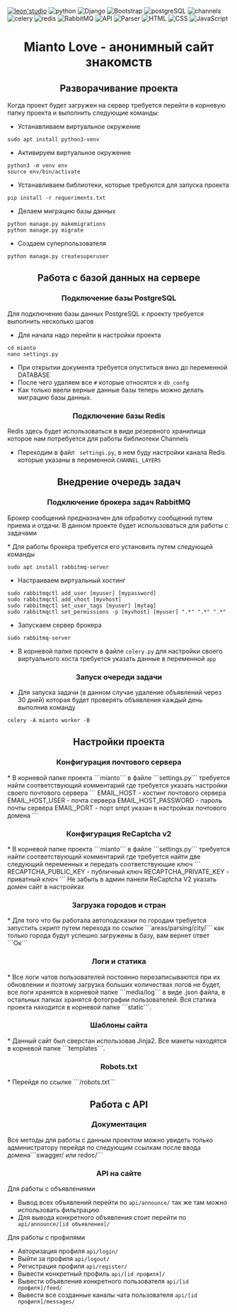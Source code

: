   [![leon'studio](https://img.shields.io/badge/made%20by-leon'%20studio-inactive)](https://kwork.ru/user/LeoM97)
  ![python](https://img.shields.io/badge/Language-Python-red)
  ![Django](https://img.shields.io/badge/Framework-Django-brightgreen)
  ![Bootstrap](https://img.shields.io/badge/Client%20framework-Bootstrap-blueviolet)
  ![postgreSQL](https://img.shields.io/badge/Data%20Base-postgreSQL-%232f5b8b)
  ![channels](https://img.shields.io/badge/ASGI%20Framework-channels-%23f0b37e)
  ![celery](https://img.shields.io/badge/ASGI%20Tasks-celery-%23a0c250)
  ![redis](https://img.shields.io/badge/NoSQL-redis-%23d1352b)
  ![RabbitMQ](https://img.shields.io/badge/Message%20broker-RabbitMQ-%23f76300)
  ![API](https://img.shields.io/badge/API-Django%20Rest%20Frameowrk-%23a30000)
  ![Parser](https://img.shields.io/badge/Parser-Beautiful%20Soup-%239b9b9d)
  ![HTML](https://img.shields.io/badge/Markup-HTML-important)
  ![CSS](https://img.shields.io/badge/Stylesheets-CSS-9cf)
  ![JavaScript](https://img.shields.io/badge/interaction-Java%20Script-%23ead41c)
  <h1 align="center">Mianto Love - анонимный сайт знакомств</h1>

 <h2 align="center">Разворачивание проекта</h2>
 <p>Когда проект будет загружен на сервер требуется перейти в корневую папку проекта и выполнить следующие команды: </p>


* Устанавливаем виртуальное окружение
```
sudo apt install python3-venv
```
* Активируем виртуальное окружение
```
python3 -m venv env
source env/bin/activate
```
* Устанавливаем библиотеки, которые требуются для запуска проекта
```
pip install -r requeriments.txt
```

* Делаем миграцию базы данных
```
python manage.py makemigrations
python manage.py migrate
```
* Создаем суперпользователя
```
python manage.py createsuperuser
```


<h2 align="center">Работа с базой данных на сервере</h2>

<h3 align="center">Подключение базы PostgreSQL</h2>

<p>Для подключение базы данных PostgreSQL к проекту требуется выполнить несколько шагов</p>

* Для начала надо перейти в настройки проекта
```
cd mianto
nano settings.py
```
* При открытии документа требуется опуститься вниз до переменной DATABASE
* После чего удаляем все ``` # ``` которые относятся к ``` db_confg ``` 
* Как только ввели верные данные базы теперь можно делать миграцию базы данных.

<h3 align="center">Подключение базы Redis</h2>

<p>Redis здесь будет использоваться в виде резервного хранилища которое нам потребуется для работы библиотеки Channels</p>

* Переходим в файл ``` settings.py```, в нем буду настройки канала Redis которые указаны в переменной ```CHANNEL_LAYERS```

<h2 align="center">Внедрение очередь задач</h2>
<h3 align="center">Подключение брокера задач RabbitMQ</h2>
<p>Брокер сообщений предназначен для обработку сообщений путем приема и отдачи. В данном проекте будет использоваться для работы с задачами</p>
* Для работы брокера требуется его установить путем следующей команды

```
sudo apt install rabbitmq-server
```

* Настраиваем виртуальный хостинг

```
sudo rabbitmqctl add_user [myuser] [mypassword]
sudo rabbitmqctl add_vhost [myvhost]
sudo rabbitmqctl set_user_tags [myuser] [mytag]
sudo rabbitmqctl set_permissions -p [myvhost] [myuser] ".*" ".*" ".*"
```

* Запускаем сервер брокера

```
sudo rabbitmq-server
```

* В корневой папке проекте в файле ```celery.py``` для настройки своего виртуального хоста требуется указать данные в переменной ```app```

<h3 align="center">Запуск очереди задачи</h2>

* Для запуска задачи (в данном случае удаление объявлений через 30 дней) которая будет проверять объявления каждый день выполнив команду
```
celery -A mianto worker -B
```

<h2 align="center">Настройки проекта</h2>
<h3 align="center">Конфигурация почтового сервера</h2>
* В корневой папке проекта ```mianto``` в файле ```settings.py``` требуется найти соответствующий комментарий где требуется указать настройки своего почтового сервера
```
EMAIL_HOST - хостинг почтового сервера
EMAIL_HOST_USER - почта сервера
EMAIL_HOST_PASSWORD - пароль почты сервера
EMAIL_PORT - порт smpt указан в настройках почтового домена
```

<h3 align="center">Конфигурация ReCaptcha v2</h3>
* В корневой папке проекта  ```mianto```  в файле ```settings.py``` требуется найти соответствующий комментарий где требуется найти две следующий переменных и передать соответствующие ключ
```
RECAPTCHA_PUBLIC_KEY - публичный ключ
RECAPTCHA_PRIVATE_KEY - приватный ключ
```
Не забыть в админ панели ReCaptcha V2 указать домен сайт в настройках
<h3 align="center">Загрузка городов и стран</h3>
* Для того что бы работала автоподсказки по городам требуется запустить скрипт путем перехода по ссылке ```areas/parsing/city/``` как только города будут успешно загружены в базу, вам вернет ответ ```Ок```
<h3 align="center">Логи и статика</h3>
* Все логи чатов пользователей постоянно перезаписываются при их обновлении и поэтому загрузка больших количествах логов не будет, все логи хранятся в корневой папке ```media/log``` в виде .json файла, в остальных папках хранятся фотографии пользователей. Вся статика проекта находится в корневой папке ```static```.
<h3 align="center">Шаблоны сайта</h3>
* Данный сайт был сверстан использовав Jinja2. Все макеты находятся в корневой папке ```templates```. 
<h3 align="center">Robots.txt</h3>
* Перейдя по ссылке ```/robots.txt``` 




<h2 align="center">Работа с API</h2>
<h3 align="center">Документация</h2>
Все методы для работы с данным проектом можно увидеть только администратору перейдя по следующим ссылкам после ввода домена```swagger/ или redoc/```
<h3 align="center">API на сайте</h2>
Для работы с объявлениями
 
* Вывод всех объявлений перейти по ``` api/announce/ ``` так же там можно использовать фильтрацию
* Для вывода конкретного объявления стоит перейти по ``` api/announce/[id объявления]/```

Для работы с профилями

* Авторизация профиля ``` api/login/ ```
* Выйти за профиля ``` api/logout/ ```
* Регистрация профиля ```api/register/```
* Вывести конкретный профиль ```api/[id профиля]/```
* Вывести объявления конкретного пользователя ```api/[id профиля]/feed/```
* Вывести все созданные каналы чата пользователя ```api/[id профиля]/messages/```













    
